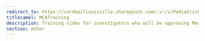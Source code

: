 ```yaml
---
redirect_to: https://cardmaillouisville.sharepoint.com/:v:/s/PediatricResearchAccesstoServices/EQ_kfCSWDudAtLGhb1CgRLgBkseaznEBSiNpEAFx7dxI5A?e=dlLThp
titlecamel: MCATraining
description: Training video for investigators who will be approving Medicare Coverage Analyses (MCAs) for clinical studies.
section: other
---
```

